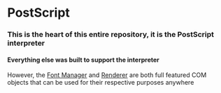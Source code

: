 # PostScript

### This is the heart of this entire repository, it **is** the PostScript interpreter

#### Everything else was built to support the interpreter

However, the [Font Manager](../EnVisioNatesW_FontManager) and [Renderer](../EnVisioNateSW_Renderer) are both full featured COM objects that can be used for their respective purposes anywhere
